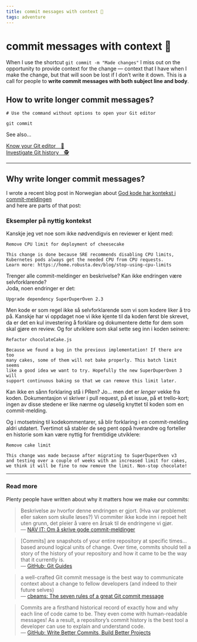 ```yaml
---
title: commit messages with context 🌻
tags: adventure
---
```


# commit messages with context 🌻

When I use the shortcut `git commit -m "Made changes"` I miss out on the opportunity to provide context for the change — context that I have when I make the change, but that will soon be lost if I don’t write it down. This is a call for people to **write commit messages with both subject line and body**.

## How to write longer commit messages?

```
# Use the command without options to open your Git editor

git commit
```

See also…

<div class="adventure">
  <a href="../git-editor/">Know your Git editor&emsp;🧐</a>
</div>
<div class="adventure">
  <a href="../investigate-git-history/">Investigate Git history&emsp;🕵️</a>
</div>

---

## Why write longer commit messages?

I wrote a recent blog post in Norwegian about [God kode har kontekst i commit-meldingen](https://amedia.github.io/jotter/2024/kontekst-i-commit-melding/)<br> and here are parts of that post:

### Eksempler på nyttig kontekst

Kanskje jeg vet noe som ikke nødvendigvis en reviewer er kjent med:

```
Remove CPU limit for deployment of cheesecake

This change is done because SRE recommends disabling CPU limits,
Kubernetes pods always get the needed CPU from CPU requests.
Learn more: https://home.robusta.dev/blog/stop-using-cpu-limits
```

Trenger alle commit-meldinger en beskrivelse? Kan ikke endringen være selvforklarende?<br>Joda, noen endringer er det:

```
Upgrade dependency SuperDuperOven 2.3
```

Men kode er som regel ikke så selvforklarende som vi som kodere liker å tro på. Kanskje har vi oppdaget noe vi ikke kjente til da koden først ble skrevet, da er det en kul investering å forklare og dokumentere dette for dem som skal gjøre en review. Og for utviklere som skal sette seg inn i koden seinere:

```
Refactor chocolateCake.js

Because we found a bug in the previous implementation! If there are too
many cakes, some of them will not bake properly. This batch limit seems
like a good idea we want to try. Hopefully the new SuperDuperOven 3 will
support continuous baking so that we can remove this limit later.
```

Kan ikke en sånn forklaring stå i PRen? Jo… men det er _lenger_ vekke fra koden. Dokumentasjon vi skriver i pull request, på et issue, på et trello-kort; ingen av disse stedene er like nærme og uløselig knyttet til koden som en commit-melding.

Og i motsetning til kodekommentarer, så blir forklaring i en commit-melding aldri utdatert. Tvertimot så stabler de seg pent oppå hverandre og forteller en historie som kan være nyttig for fremtidige utviklere:

```
Remove cake limit

This change was made because after migrating to SuperDuperOven v3
and testing over a couple of weeks with an increased limit for cakes,
we think it will be fine to now remove the limit. Non-stop chocolate!
```

---

### Read more

Plenty people have written about why it matters how we make our commits:

> Beskrivelse av hvorfor denne endringen er gjort. (Hva var problemet eller saken som skulle løses?) Vi commiter ikke kode inn i repoet helt uten grunn, det pleier å være en årsak til de endringene vi gjør.<br>
> — [NAV IT: Om å skrive gode commit-meldinger](https://github.com/navikt/offentlig/blob/main/guider/commit-meldinger.md)

> [Commits] are snapshots of your entire repository at specific times…based around logical units of change. Over time, commits should tell a story of the history of your repository and how it came to be the way that it currently is.<br>
> — [GitHub: Git Guides](https://github.com/git-guides/git-commit)

> a well-crafted Git commit message is the best way to communicate context about a change to fellow developers (and indeed to their future selves)<br>
> — [cbeams: The seven rules of a great Git commit message](https://cbea.ms/git-commit/#seven-rules)

> Commits are a firsthand historical record of exactly how and why each line of code came to be. They even come with human-readable messages! As a result, a repository’s commit history is the best tool a developer can use to explain and understand code.<br>
> — [GitHub: Write Better Commits, Build Better Projects](https://github.blog/2022-06-30-write-better-commits-build-better-projects/)
